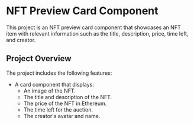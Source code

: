 # NFT Preview Card Component

This project is an NFT preview card component that showcases an NFT item with relevant information such as the title, description, price, time left, and creator.

## Project Overview

The project includes the following features:

- A card component that displays:
  - An image of the NFT.
  - The title and description of the NFT.
  - The price of the NFT in Ethereum.
  - The time left for the auction.
  - The creator's avatar and name.
